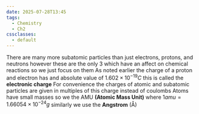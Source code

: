 ```yaml
---
date: 2025-07-28T13:45
tags:
  - Chemistry
  - Ch2
cssclasses:
  - default
---
```

There are many more subatomic particles than just electrons, protons, and neutrons however these are the only 3 which have an affect on chemical reactions so we just focus on them
As noted earlier the charge of a proton and electron has and absolute value of $1.602\times10^{-19}C$ this is called the **electronic charge** 
For convenience the charges of atomic and subatomic particles are given in multiples of this charge instead of coulombs
Atoms have small masses so we the AMU **(Atomic Mass Unit)** where $1amu=1.66054\times10^{-24}g$ similarly we use the **Angstrom** ($\text{\AA}$) 